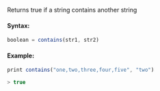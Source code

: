 Returns true if a string contains another string

#### Syntax:
```js
boolean = contains(str1, str2)
```
#### Example:
```js
print contains("one,two,three,four,five", "two")

> true
```
